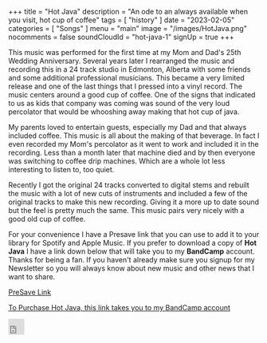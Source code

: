 +++
title = "Hot Java"
description = "An ode to an always available when you visit, hot cup of coffee"
tags = [
    "history"
]
date = "2023-02-05"
categories = [
    "Songs"
]
menu = "main"
image = "/images/HotJava.png"
nocomments = false
soundCloudId = "hot-java-1"
signUp = true
+++

This music was performed for the first time at my Mom and Dad's 25th Wedding Anniversary.  Several years later I rearranged the music and recording this in a 24 track studio in Edmonton, Alberta with some friends and some additional professional musicians.  This became a very limited release and one of the last things that I pressed into a vinyl record.  The music centers around a good cup of coffee. One of the signs that indicated to us as kids that company was coming was sound of the very loud percolator that would be whooshing away making that hot cup of java.

My parents loved to entertain guests, especially my Dad and that always included coffee.  This music is all about the making of that beverage.  In fact I even recorded my Mom's percolator as it went to work and included it in the recording.  Less than a month later that machine died and by then everyone was switching to coffee drip machines.  Which are a whole lot less interesting to listen to, too quiet.

Recently I got the original 24 tracks converted to digital stems and rebuilt the music with a lot of new cuts of instruments and included a few of the original tracks to make this new recording.  Giving it a more up to date sound but the feel is pretty much the same.  This music pairs very nicely with a good old cup of coffee.

For your convenience I have a Presave link that you can use to add it to your library for Spotify and Apple Music.  If you prefer to download a copy of **Hot Java** I have a link down below that will take you to my **BandCamp** account.  Thanks for being a fan.  If you haven't already make sure you signup for my Newsletter so you will always know about new music and other news that I want to share.

[PreSave Link](https://gate.fm/HuGNfTr)

[To Purchase Hot Java, this link takes you to my BandCamp account](https://thedonaldschulzproject.bandcamp.com)

<iframe allowtransparency="true" scrolling="no" frameborder="no" src="https://w.soundcloud.com/icon/?url=http%3A%2F%2Fsoundcloud.com%2Fthunderfoot-430950952&color=orange_white&size=32" style="width: 32px; height: 32px;"></iframe>
